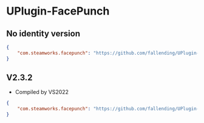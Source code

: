 # UPlugin-FacePunch

## No identity version

```json
{
    "com.steamworks.facepunch": "https://github.com/fallending/UPlugin-FacePunch.git?path=/#v0.0.3"
}
```

## V2.3.2

* Compiled by VS2022

```json
{
    "com.steamworks.facepunch": "https://github.com/fallending/UPlugin-FacePunch.git?path=/#v2.3.2"
}
```